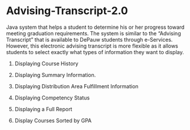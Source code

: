 # Advising-Transcript-2.0
Java system that helps a student to determine his or her progress toward meeting graduation requirements.  The system is similar to the “Advising Transcript” that is available to DePauw students through e-Services.  However, this electronic advising transcript is more flexible as it allows students to select exactly what types of information they want to display.

1. Displaying Course History 

2. Displaying Summary Information.  

3. Displaying Distribution Area Fulfillment Information

5. Displaying Competency Status
	
6. Displaying a Full Report

7. Display Courses Sorted by GPA 

